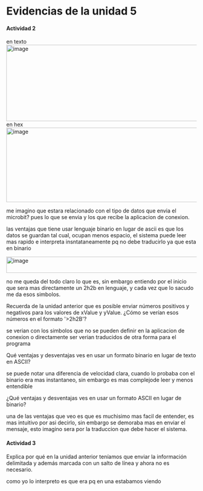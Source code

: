 
# Evidencias de la unidad 5

#### Actividad 2

en texto
<img width="1202" height="202" alt="image" src="https://github.com/user-attachments/assets/8090985d-1d86-48e8-9505-89269958c6f4" />
en hex
<img width="1211" height="197" alt="image" src="https://github.com/user-attachments/assets/dd413e4e-b1d7-4d65-a532-6a53c7162312" />

me imagino que estara relacionado con el tipo de datos que envia el microbit? pues lo que se envia y los que recibe la aplicacion de conexion.

las ventajas que tiene usar lenguaje binario en lugar de ascii es que los datos se guardan tal cual, ocupan menos espacio, el sistema puede leer mas rapido e interpreta insntataneamente pq no debe traducirlo ya que esta en binario

<img width="636" height="43" alt="image" src="https://github.com/user-attachments/assets/562bdb25-d0a2-41ed-92f1-4606dc224324" />

no me queda del todo claro lo que es, sin embargo entiendo por el inicio que sera mas directamente un 2h2b en lenguaje, y cada vez que lo sacudo me da esos simbolos.

Recuerda de la unidad anterior que es posible enviar números positivos y negativos para los valores de xValue y yValue. ¿Cómo se verían esos números en el formato '>2h2B'?


se verian con los simbolos que no se pueden definir en la aplicacion de conexion o directamente ser verian traducidos de otra forma para el programa

Qué ventajas y desventajas ves en usar un formato binario en lugar de texto en ASCII?

se puede notar una diferencia de velocidad clara, cuando lo probaba con el binario era mas instantaneo, sin embargo es mas complejode leer y menos entendible

¿Qué ventajas y desventajas ves en usar un formato ASCII en lugar de binario?

una de las ventajas que veo es que es muchisimo mas facil de entender, es mas intuitivo por asi decirlo, sin embargo se demoraba mas en enviar el mensaje, esto imagino sera por la traduccion que debe hacer el sistema.

#### Actividad 3 

Explica por qué en la unidad anterior teníamos que enviar la información delimitada y además marcada con un salto de línea y ahora no es necesario.

como yo lo interpreto es que era pq en una estabamos viendo

